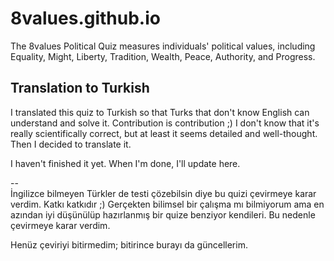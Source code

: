 # 8values.github.io
The 8values Political Quiz measures individuals' political values, including Equality, Might, Liberty, Tradition, Wealth, Peace, Authority, and Progress.

## Translation to Turkish
I translated this quiz to Turkish so that Turks that don't know English can understand and solve it. Contribution is contribution ;) I don't know that it's really scientifically correct, but at least it seems detailed and well-thought. Then I decided to translate it.

I haven't finished it yet. When I'm done, I'll update here.

-- <br />
İngilizce bilmeyen Türkler de testi çözebilsin diye bu quizi çevirmeye karar verdim. Katkı katkıdır ;) Gerçekten bilimsel bir çalışma mı bilmiyorum ama en azından iyi düşünülüp hazırlanmış bir quize benziyor kendileri. Bu nedenle çevirmeye karar verdim.

Henüz çeviriyi bitirmedim; bitirince burayı da güncellerim.
